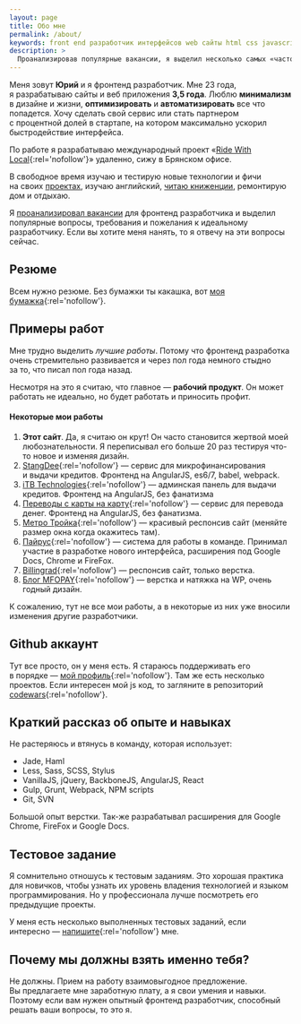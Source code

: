 ```yaml
---
layout: page
title: Обо мне
permalink: /about/
keywords: front end разработчик интерфейсов web сайты html css javascript программист
description: >
  Проанализировав популярные вакансии, я выделил несколько самых «часто встречаемых» вопросов/требований/пожеланий к разработчику. На этой странице я отвечаю на них.
---
```


Меня зовут **Юрий** и я фронтенд разработчик.
Мне 23 года, я разрабатываю сайты и веб приложения **3,5 года**.
Люблю **минимализм** в дизайне и жизни, **оптимизировать** и **автоматизировать** все что попадется. Хочу сделать свой сервис или стать партнером с процентной долей в стартапе, на котором максимально ускорил быстродействие интерфейса.

По работе я разрабатываю международный проект «[Ride With Local](//ridewithlocal.com){:rel='nofollow'}» удаленно, сижу в Брянском офисе.

В свободное время изучаю и тестирую новые технологии и фичи на своих [проектах](/projects/), изучаю английский, [читаю книженции](/books/), ремонтирую дом и отдыхаю.

Я [проанализировал вакансии](/front-end/what_front_end_developer_need_to_know_in_2015-2016/) для фронтенд разработчика и выделил популярные вопросы, требования и пожелания к идеальному разработчику. Если вы хотите меня нанять, то я отвечу на эти вопросы сейчас.

## Резюме

Всем нужно резюме. Без бумажки ты какашка, вот [моя бумажка](http://bryansk.hh.ru/resume/d6644a6fff02080e290039ed1f517854583433){:rel='nofollow'}.

## Примеры работ

Мне трудно выделить _лучшие работы_. Потому что фронтенд разработка очень стремительно развивается и через пол года немного стыдно за то, что писал пол года назад.

Несмотря на это я считаю, что главное — **рабочий продукт**. Он может работать не идеально, но будет работать и приносить профит.

#### Некоторые мои работы

1. **Этот сайт**. Да, я считаю он крут! Он часто становится жертвой моей любознательности. Я переписывал его больше 20 раз тестируя что-то новое и изменяя дизайн.
1. [StangDee](http://stangdee.com/){:rel='nofollow'} — сервис для микрофинансирования и выдачи кредитов. Фронтенд на AngularJS, es6/7, babel, webpack.
1. [iTB Technologies](https://merchant.itb-t.ru/){:rel='nofollow'} — админская панель для выдачи кредитов. Фронтенд на AngularJS, без фанатизма
1. [Переводы с карты на карту](https://p2p.payler.com){:rel='nofollow'} — сервис для перевода денег. Фронтенд на AngularJS, без фанатизма.
1. [Метро Тройка](http://troika.payler.com/){:rel='nofollow'} — красивый респонсив сайт (меняйте размер окна когда окажитесь там).
1. [Пайрус](https://pyrus.com/){:rel='nofollow'} — система для работы в команде. Принимал участие в разработке нового интерфейса, расширения под Google Docs, Chrome и FireFox.
1. [Billingrad](http://my.billingrad.com/){:rel='nofollow'} — респонсив сайт, только верстка.
1. [Блог MFOPAY](//blog.mfopay.ru){:rel='nofollow'} — верстка и натяжка на WP, очень годный дизайн.

<!-- 5. [Искусство глазами искусственного интеллекта](http://www.siemens-home.com/ru/idos-and-art.html) — очень старый проект, который я делал не имея большого опыта в разработке, поэтому это мой отдельный повод для гордности. -->

К сожалению, тут не все мои работы, а в некоторые из них уже вносили изменения другие разработчики.

## Github аккаунт

Тут все просто, он у меня есть. Я стараюсь поддерживать его в порядке — [мой профиль](http://github.com/ymatuhin){:rel='nofollow'}. Там же есть несколько проектов. Если интересен мой js код, то загляните в репозиторий [codewars](https://github.com/ymatuhin/codewars){:rel='nofollow'}.

## Краткий рассказ об опыте и навыках

Не растеряюсь и втянусь в команду, которая использует:

* Jade, Haml
* Less, Sass, SCSS, Stylus
* VanillaJS, jQuery, BackboneJS, AngularJS, React
* Gulp, Grunt, Webpack, NPM scripts
* Git, SVN

Большой опыт верстки. Так-же разрабатывал расширения для Google Chrome, FireFox и Google Docs.

## Тестовое задание

Я сомнительно отношусь к тестовым заданиям. Это хорошая практика для новичков, чтобы узнать их уровень владения технологией и языком программирования. Но у профессионала лучше посмотреть его предыдущие проекты.

У меня есть несколько выполненных тестовых заданий, если интересно — [напишите](mailto:ym@ymatuhin.ru){:rel='nofollow'} мне.

## Почему мы должны взять именно тебя?

Не должны. Прием на работу взаимовыгодное предложение. Вы предлагаете мне заработную плату, а я свои умения и навыки. Поэтому если вам нужен опытный фронтенд разработчик, способный решать ваши вопросы, то это я.
